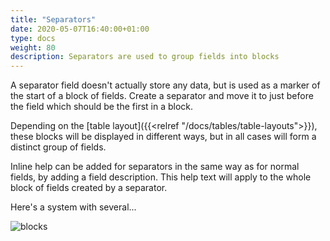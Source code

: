 ```yaml
---
title: "Separators"
date: 2020-05-07T16:40:00+01:00
type: docs
weight: 80
description: Separators are used to group fields into blocks
---
```

A separator field doesn't actually store any data, but is used as a marker of the start of a block of fields. Create a separator  and move it to just before the field which should be the first in a block.

Depending on the [table layout]({{<relref "/docs/tables/table-layouts">}}), these blocks will be displayed in different ways, but in all cases will form a distinct group of fields.

Inline help can be added for separators in the same way as for normal fields, by adding a field description. This help text will apply to the whole block of fields created by a separator.

Here's a system with several...

![blocks](/blocks-one-expanded.png)
